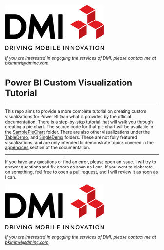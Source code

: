 [![DMI Logo](/img/DMI_Logo.png)](https://dminc.com/)

_If you are interested in engaging the services of DMI, please contact me at [bkimmel@dminc.com](mailto:bkimmel@dminc.com)._

# Power BI Custom Visualization Tutorial
---
This repo aims to provide a more complete tutorial on creating custom visualizations for Power BI than what is provided by the official documentation. There is a [step-by-step tutorial](docs/project.md) that will walk you through creating a pie chart. The source code for that pie chart will be available in the [SamplePieChart](/SamplePieChart) folder. There are also other visualizations under the [TableDemo](/TableDemo), and [SingleDemo](/SingleDemo) folders. These are not fully featured visualizations, and are only intended to demonstrate topics covered in the [appendices](docs/project.md#Appendices) section of the documentation.

---

If you have any questions or find an error, please open an issue. I will try to answer questions and fix errors as soon as I can. If you want to elaborate on something, feel free to open a pull request, and I will review it as soon as I can.

[![DMI Logo](img/DMI_Logo.png)](https://dminc.com/)

_If you are interested in engaging the services of DMI, please contact me at [bkimmel@dminc.com](mailto:bkimmel@dminc.com)._
